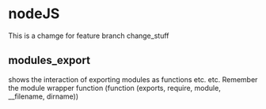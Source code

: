 # nodeJS
This is a chamge for feature branch change_stuff

## modules_export
shows the interaction of exporting modules as functions etc. etc.
Remember the module wrapper function 
(function (exports, require, module, __filename, dirname))
